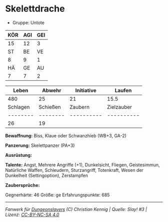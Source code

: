 # Skelettdrache  
- Gruppe: Untote  

| KÖR | AGI | GEI |  
| --- | --- | --- |  
| 15  | 12  | 3   |
| ST  | BE  | VE  |  
| 8   | 9   | 1   |
| HÄ  | GE  | AU  |  
| 7   | 7   | 2   |


| Leben    | Abwehr   | Initiative | Laufen     |
| -------- | -------- | ---------- | ---------- |
| 480      | 25       | 21         | 15.5       |
| Schlagen | Schießen | Zaubern    | Zielzauber |
| -------- | -------- | ---------- | ---------- |
| 26       | 19       |            |            |

**Bewaffnung:**
Biss, Klaue oder Schwanzhieb (WB+3, GA-2)

**Panzerung:**
Skelettpanzer (PA+3)

**Ausrüstung:**


**Talente:**
Angst, Mehrere Angriffe (+1), Dunkelsicht, Fliegen, Geistesimmun, Natürliche Waffen, Schleudern, Sturzangriff, Totenkraft, Wesen der Dunkelheit (Settingoption), Zerstampfen

**Zaubersprüche:**


Gegnerhärte: 46
Größe: ge
Erfahrungspunkte: 685



___
*Fanwerk für [Dungeonslayers](https://www.dungeonslayers.net/) (C) Christian Kennig | Quelle: Slay! #3 | Lizenz: [CC-BY-NC-SA 4.0](https://creativecommons.org/licenses/by-nc-sa/4.0/deed.de)*